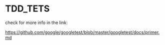 # TDD_TETS

check for more info in the link:

https://github.com/google/googletest/blob/master/googletest/docs/primer.md
